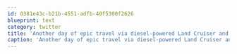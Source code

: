 ```yaml
---
id: 0381e43c-b21b-4551-adfb-40f5300f2626
blueprint: text
category: twitter
title: 'Another day of epic travel via diesel-powered Land Cruiser and muscle-powered mountain bike.'
caption: 'Another day of epic travel via diesel-powered Land Cruiser and muscle-powered mountain bike.'
---
```

